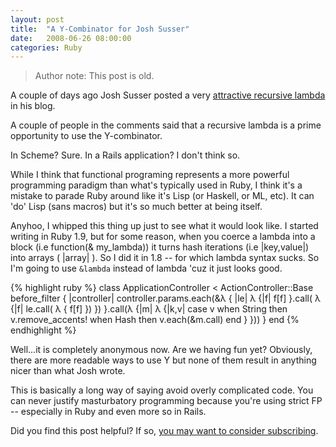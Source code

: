 ```yaml
---
layout: post
title:  "A Y-Combinator for Josh Susser"
date:   2008-06-26 08:00:00
categories: Ruby
---
```


> Author note: This post is old.

A couple of days ago Josh Susser posted a very [attractive recursive lambda][susser] in his blog.

A couple of people in the comments said that a recursive lambda is a prime opportunity to use the Y-combinator.

In Scheme? Sure. In a Rails application? I don't think so.

While I think that functional programing represents a more powerful programming paradigm than what's typically used in Ruby, I think it's a mistake to parade Ruby around like it's Lisp (or Haskell, or ML, etc). It can 'do' Lisp (sans macros) but it's so much better at being itself.

Anyhoo, I whipped this thing up just to see what it would look like. I started writing in Ruby 1.9, but for some reason, when you coerce a lambda into a block (i.e function(& my_lambda)) it turns hash iterations (i.e |key,value|) into arrays ( |array| ). So I did it in 1.8 -- for which lambda syntax sucks. So I'm going to use `&lambda` instead of lambda 'cuz it just looks good.

{% highlight ruby %}
class ApplicationController < ActionController::Base
  before_filter { |controller| controller.params.each(&λ { |le|
      λ {|f|
        f[f]
      }.call( λ {|f| le.call( λ { f[f] }) })
    }.call(λ {|m|
            λ {|k,v|
              case v
                when String then v.remove_accents!
                when Hash   then v.each(&m.call)
              end
             }
        }))
   }
end
{% endhighlight %}

Well...it is completely anonymous now. Are we having fun yet? Obviously, there are more readable ways to use Y but none of them result in anything nicer than what Josh wrote.

This is basically a long way of saying avoid overly complicated code. You can never justify masturbatory programming because you're using strict FP -- especially in Ruby and even more so in Rails.

<div class="cta">Did you find this post helpful? If so, <a href="/subscribe">you may want to consider subscribing</a>.</div>

[susser]: http://blog.hasmanythrough.com/2008/6/20/recursive-lambda
